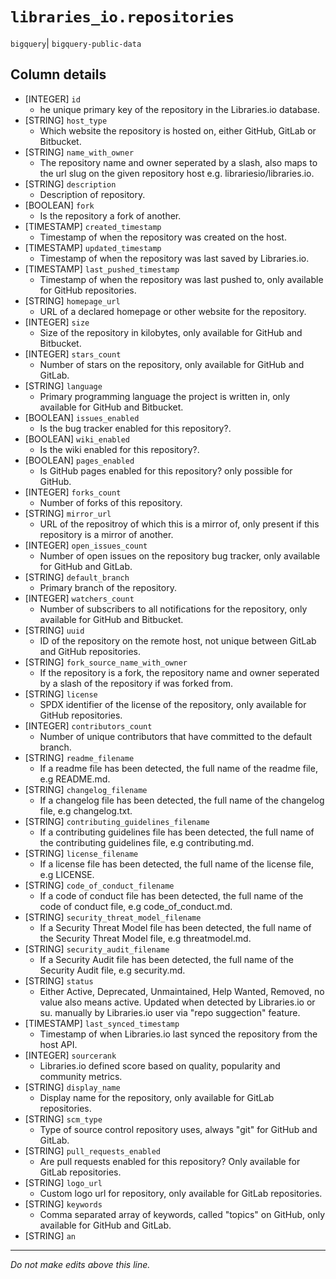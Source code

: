 # `libraries_io.repositories`
`bigquery`| `bigquery-public-data`

## Column details
* [INTEGER]   `id`
  - he unique primary key of the repository in the Libraries.io database.
* [STRING]    `host_type`
  - Which website the repository is hosted on, either GitHub, GitLab or Bitbucket.
* [STRING]    `name_with_owner`
  - The repository name and owner seperated by a slash, also maps to the url slug on the given repository host e.g. librariesio/libraries.io.
* [STRING]    `description`
  - Description of repository.
* [BOOLEAN]   `fork`
  - Is the repository a fork of another.
* [TIMESTAMP] `created_timestamp`
  - Timestamp of when the repository was created on the host.
* [TIMESTAMP] `updated_timestamp`
  - Timestamp of when the repository was last saved by Libraries.io.
* [TIMESTAMP] `last_pushed_timestamp`
  - Timestamp of when the repository was last pushed to, only available for GitHub repositories.
* [STRING]    `homepage_url`
  - URL of a declared homepage or other website for the repository.
* [INTEGER]   `size`
  - Size of the repository in kilobytes, only available for GitHub and Bitbucket.
* [INTEGER]   `stars_count`
  - Number of stars on the repository, only available for GitHub and GitLab.
* [STRING]    `language`
  - Primary programming language the project is written in, only available for GitHub and Bitbucket.
* [BOOLEAN]   `issues_enabled`
  - Is the bug tracker enabled for this repository?.
* [BOOLEAN]   `wiki_enabled`
  - Is the wiki enabled for this repository?.
* [BOOLEAN]   `pages_enabled`
  - Is GitHub pages enabled for this repository? only possible for GitHub.
* [INTEGER]   `forks_count`
  - Number of forks of this repository.
* [STRING]    `mirror_url`
  - URL of the repositroy of which this is a mirror of, only present if this repository is a mirror of another.
* [INTEGER]   `open_issues_count`
  - Number of open issues on the repository bug tracker, only available for GitHub and GitLab.
* [STRING]    `default_branch`
  - Primary branch of the repository.
* [INTEGER]   `watchers_count`
  - Number of subscribers to all notifications for the repository, only available for GitHub and Bitbucket.
* [STRING]    `uuid`
  - ID of the repository on the remote host, not unique between GitLab and GitHub repositories.
* [STRING]    `fork_source_name_with_owner`
  - If the repository is a fork, the repository name and owner seperated by a slash of the repository if was forked from.
* [STRING]    `license`
  - SPDX identifier of the license of the repository, only available for GitHub repositories.
* [INTEGER]   `contributors_count`
  - Number of unique contributors that have committed to the default branch.
* [STRING]    `readme_filename`
  - If a readme file has been detected, the full name of the readme file, e.g README.md.
* [STRING]    `changelog_filename`
  - If a changelog file has been detected, the full name of the changelog file, e.g changelog.txt.
* [STRING]    `contributing_guidelines_filename`
  - If a contributing guidelines file has been detected, the full name of the contributing guidelines file, e.g contributing.md.
* [STRING]    `license_filename`
  - If a license file has been detected, the full name of the license file, e.g LICENSE.
* [STRING]    `code_of_conduct_filename`
  - If a code of conduct file has been detected, the full name of the code of conduct file, e.g code_of_conduct.md.
* [STRING]    `security_threat_model_filename`
  - If a Security Threat Model file has been detected, the full name of the Security Threat Model file, e.g threatmodel.md.
* [STRING]    `security_audit_filename`
  - If a Security Audit file has been detected, the full name of the Security Audit file, e.g security.md.
* [STRING]    `status`
  - Either Active, Deprecated, Unmaintained, Help Wanted, Removed, no value also means active. Updated when detected by Libraries.io or su. manually by Libraries.io user via "repo suggection" feature.
* [TIMESTAMP] `last_synced_timestamp`
  - Timestamp of when Libraries.io last synced the repository from the host API.
* [INTEGER]   `sourcerank`
  - Libraries.io defined score based on quality, popularity and community metrics.
* [STRING]    `display_name`
  - Display name for the repository, only available for GitLab repositories.
* [STRING]    `scm_type`
  - Type of source control repository uses, always "git" for GitHub and GitLab.
* [STRING]    `pull_requests_enabled`
  - Are pull requests enabled for this repository? Only available for GitLab repositories.
* [STRING]    `logo_url`
  - Custom logo url for repository, only available for GitLab repositories.
* [STRING]    `keywords`
  - Comma separated array of keywords, called "topics" on GitHub, only available for GitHub and GitLab.
* [STRING]    `an`

-------------------------------------------------------------------------------
*Do not make edits above this line.*
